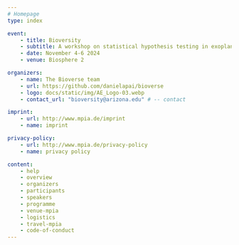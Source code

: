 ```yaml
---
# Homepage
type: index

event:
    - title: Bioversity
    - subtitle: A workshop on statistical hypothesis testing in exoplanet science 
    - date: November 4-6 2024
    - venue: Biosphere 2 

organizers:
    - name: The Bioverse team 
    - url: https://github.com/danielapai/bioverse
    - logo: docs/static/img/AE_Logo-03.webp
    - contact_url: "bioversity@arizona.edu" # -- contact

imprint:
    - url: http://www.mpia.de/imprint
    - name: imprint

privacy-policy:
    - url: http://www.mpia.de/privacy-policy
    - name: privacy policy

content:
    - help
    - overview
    - organizers
    - participants
    - speakers
    - programme
    - venue-mpia
    - logistics
    - travel-mpia
    - code-of-conduct
---
```

